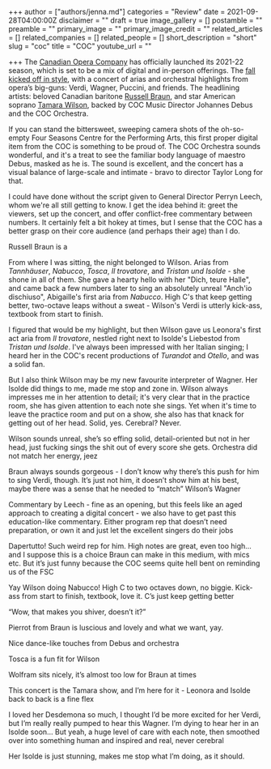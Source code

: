 +++
author = ["authors/jenna.md"]
categories = "Review"
date = 2021-09-28T04:00:00Z
disclaimer = ""
draft = true
image_gallery = []
postamble = ""
preamble = ""
primary_image = ""
primary_image_credit = ""
related_articles = []
related_companies = []
related_people = []
short_description = "short"
slug = "coc"
title = "COC"
youtube_url = ""

+++
The [Canadian Opera Company](/scene/companies/canadian-opera-company/) has officially launched its 2021-22 season, which is set to be a mix of digital and in-person offerings. The [fall kicked off in style](https://www.coc.ca/productions/22877), with a concert of arias and orchestral highlights from opera’s big-guns: Verdi, Wagner, Puccini, and friends. The headlining artists: beloved Canadian baritone [Russell Braun](/scene/people/russell-braun/), and star American soprano [Tamara Wilson](/scene/people/tamara-wilson/), backed by COC Music Director Johannes Debus and the COC Orchestra.

If you can stand the bittersweet, sweeping camera shots of the oh-so-empty Four Seasons Centre for the Performing Arts, this first proper digital item from the COC is something to be proud of. The COC Orchestra sounds wonderful, and it's a treat to see the familiar body language of maestro Debus, masked as he is. The sound is excellent, and the concert has a visual balance of large-scale and intimate - bravo to director Taylor Long for that.

I could have done without the script given to General Director Perryn Leech, whom we're all still getting to know. I get the idea behind it: greet the viewers, set up the concert, and offer conflict-free commentary between numbers. It certainly felt a bit hokey at times, but I sense that the COC has a better grasp on their core audience (and perhaps their age) than I do.

Russell Braun is a

From where I was sitting, the night belonged to Wilson. Arias from _Tannhäuser_, _Nabucco_, _Tosca_, _Il trovatore_, and _Tristan und Isolde_ - she shone in all of them. She gave a hearty hello with her "Dich, teure Halle", and came back a few numbers later to sing an absolutely unreal "Anch'io dischiuso", Abigaille's first aria from _Nabucco_. High C's that keep getting better, two-octave leaps without a sweat - Wilson's Verdi is utterly kick-ass, textbook from start to finish.

I figured that would be my highlight, but then Wilson gave us Leonora's first act aria from _Il trovatore_, nestled right next to Isolde's Liebestod from _Tristan und Isolde_. I've always been impressed with her Italian singing; I heard her in the COC's recent productions of _Turandot_ and _Otello_, and was a solid fan. 

But I also think Wilson may be my new favourite interpreter of Wagner. Her Isolde did things to me, made me stop and zone in. Wilson always impresses me in her attention to detail; it's very clear that in the practice room, she has given attention to each note she sings. Yet when it's time to leave the practice room and put on a show, she also has that knack for getting out of her head. Solid, yes. Cerebral? Never.

Wilson sounds unreal, she’s so effing solid, detail-oriented but not in her head, just fucking sings the shit out of every score she gets. Orchestra did not match her energy, jeez

Braun always sounds gorgeous - I don’t know why there’s this push for him to sing Verdi, though. It’s just not him, it doesn’t show him at his best, maybe there was a sense that he needed to “match” Wilson’s Wagner

Commentary by Leech - fine as an opening, but this feels like an aged approach to creating a digital concert - we also have to get past this education-like commentary. Either program rep that doesn’t need preparation, or own it and just let the excellent singers do their jobs

Dapertutto! Such weird rep for him. High notes are great, even too high… and I suppose this is a choice Braun can make in this medium, with mics etc. But it’s just funny because the COC seems quite hell bent on reminding us of the FSC

Yay Wilson doing Nabucco! High C to two octaves down, no biggie. Kick-ass from start to finish, textbook, love it. C’s just keep getting better

“Wow, that makes you shiver, doesn’t it?”

Pierrot from Braun is luscious and lovely and what we want, yay.

Nice dance-like touches from Debus and orchestra

Tosca is a fun fit for Wilson

Wolfram sits nicely, it’s almost too low for Braun at times

This concert is the Tamara show, and I’m here for it - Leonora and Isolde back to back is a fine flex

I loved her Desdemona so much, I thought I’d be more excited for her Verdi, but I’m really really pumped to hear this Wagner. I’m dying to hear her in an Isolde soon… But yeah, a huge level of care with each note, then smoothed over into something human and inspired and real, never cerebral

Her Isolde is just stunning, makes me stop what I’m doing, as it should.